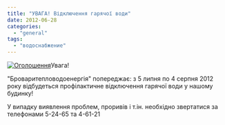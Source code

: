 ```yaml
---
title: "УВАГА! Відключення гарячої води"
date: 2012-06-28
categories: 
  - "general"
tags: 
  - "водоснабжение"
---
```


[![](http://shevchenko4a.brovary.org/wp-content/uploads/2012/06/IMAG1104.jpg "Оголошення")](http://shevchenko4a.brovary.org/wp-content/uploads/2012/06/IMAG1104.jpg)Увага!

"Броваритепловодоенергія" попереджає: з 5 липня по 4 серпня 2012 року відбудеться профілактичне відключення гарячої води у нашому будинку!

У випадку виявлення проблем, проривів і т.ін. необхідно звертатися за телефонами 5-24-65 та 4-61-21
